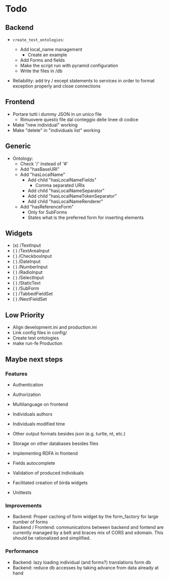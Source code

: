 # Todo

## Backend
 
 - `create_test_ontologies`: 
    - Add local_name management
        -  Create an example
    - Add Forms and fields
    - Make the script run with pyramid configuration
    - Write the files in /db
 
 - Reliability: add try / except statements to services in order to format exception
   properly and close connections

## Frontend

 - Portare tutti i dummy JSON in un unico file
    - Rimuovere questo file dal conteggio delle linee di codice
 - Make "new individual" working
 - Make "delete" in "individuals list" working

## Generic

 - Ontology:
    - Check '/' instead of '#'
    - Add "hasBaseURI"
    - Add "hasLocalName"
        - Add child "hasLocalNameFields"
            - Comma separated URIs
        - Add child "hasLocalNameSeparator"
        - Add child "hasLocalNameTokenSeparator"
        - Add child "hasLocalNameRenderer"
	- Add "hasReferenceForm"
	    - Only for SubForms
	    - States what is the preferred form for inserting elements

## Widgets

 - (x) /TextInput
 - ( ) /TextAreaInput
 - ( ) /CheckboxInput
 - ( ) /DateInput
 - ( ) /NumberInput
 - ( ) /RadioInput
 - ( ) /SelectInput
 - ( ) /StaticText
 - ( ) /SubForm
 - ( ) /TabbedFieldSet
 - ( ) /NextFieldSet


## Low Priority

 - Align development.ini and production.ini
 - Link config files in config/
 - Create test ontologies
 - make run-fe Production
 
## Maybe next steps

### Features

 - Authentication
 - Authorization
 - Multilanguage on frontend
 - Individuals authors
 - Individuals modified time
 - Other output formats besides json (e.g. turtle, nt, etc.)
 - Storage on other databases besides files
 - Implementing RDFA in frontend
 - Fields autocomplete

 - Validation of produced individuals
 - Facilitated creation of birda widgets
 - Unittests

### Improvements
 - Backend: Proper caching of form widget by the form_factory for large number of forms
 - Backend / Frontend: communications between backend and fontend are currently
   managed by a belt and braces mix of CORS and xdomain. This should be rationalized 
   and simplified.

### Performance
 - Backend: lazy loading individual (and forms?) translations form db
 - Backend: reduce db accesses by taking advance from data already at hand